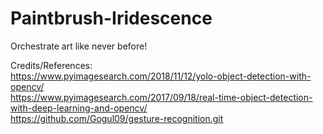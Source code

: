 # Paintbrush-Iridescence
Orchestrate art like never before!




Credits/References:<br/>
https://www.pyimagesearch.com/2018/11/12/yolo-object-detection-with-opencv/<br/>
https://www.pyimagesearch.com/2017/09/18/real-time-object-detection-with-deep-learning-and-opencv/<br/>
https://github.com/Gogul09/gesture-recognition.git
